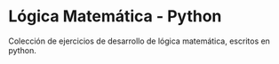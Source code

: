 # Lógica Matemática - Python
Colección de ejercicios de desarrollo de lógica matemática, escritos en python.


